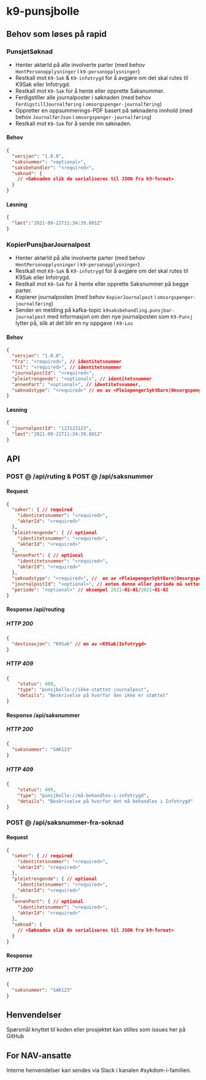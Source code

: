# k9-punsjbolle


## Behov som løses på rapid
### PunsjetSøknad
* Henter aktørId på alle involverte parter (med behov `HentPersonopplysninger` i `k9-personopplysninger`)
* Restkall mot `K9-Sak` & `K9-infotrygd` for å avgjøre om det skal rutes til K9Sak eller Infotrygd.
* Restkall mot `K9-Sak` for å hente eller opprette Saksnummer.
* Ferdigstiller alle journalposter i søknaden (med behov `FerdigstillJournalføring` i `omsorgspenger-journalføring`)
* Oppretter en oppsummerings-PDF basert på søknadens innhold (med behov `JournalførJson` i `omsorgspenger-journalføring`)
* Restkall mot `K9-Sak` for å sende inn søknaden.
#### Behov
```json
{
  "versjon": "1.0.0",
  "saksnummer": "<optional>",
  "saksbehandler": "<required>",
  "søknad": {
    // <Søknaden slik de serialiseres til JSON fra k9-format>
  }
} 
```
#### Løsning
```json
{
  "løst":"2021-09-21T11:34:39.801Z"
}
```

### KopierPunsjbarJournalpost
* Henter aktørId på alle involverte parter (med behov `HentPersonopplysninger` i `k9-personopplysninger`)
* Restkall mot `K9-Sak` & `K9-infotrygd` for å avgjøre om det skal rutes til K9Sak eller Infotrygd.
* Restkall mot `K9-Sak` for å hente eller opprette Saksnummer på begge parter.
* Kopierer journalposten (med behov `KopierJournalpost` i `omsorgspenger-journalføring`)
* Sender en melding på kafka-topic  `k9saksbehandling.punsjbar-journalpost` med informasjon om den nye journalposten som `K9-Punsj` lytter på, slik at det blir en ny oppgave i `K9-Los`

#### Behov
```json 
{
  "versjon": "1.0.0",
  "fra": "<required>", // identitetsnummer
  "til": "<required>", // identitetsnummer
  "journalpostId": "<required>",
  "pleietrengende": "<optional>", // identitetsnummer
  "annenPart": "<optional>", // identitetsnummer,
  "søknadstype": "<required>" // en av <PleiepengerSyktBarn|OmsorgspengerUtbetaling|OmsorgspengerKroniskSyktBarn|OmsorgspengerMidlertidigAlene>
}
```

#### Løsning
```json 
{
  "journalpostId": "123123123",
  "løst":"2021-09-21T11:34:39.801Z"
}
```

## API

### POST @ /api/ruting & POST @ /api/saksnummer
#### Request
```json
{
  "søker": { // required
    "identitetsnummer": "<required>",
    "aktørId": "<required>"
  },
  "pleietrengende": { // optional
    "identitetsnummer": "<required>",
    "aktørId": "<required>"
  },
  "annenPart": { // optional
    "identitetsnummer": "<required>",
    "aktørId": "<required>"
  },
  "søknadstype": "<required>", //  en av <PleiepengerSyktBarn|OmsorgspengerUtbetaling|OmsorgspengerKroniskSyktBarn|OmsorgspengerMidlertidigAlene>
  "journalpostId": "<optional>", // enten denne eller periode må settes.
  "periode": "<optional>" // eksempel 2021-01-01/2021-01-02
}
```

#### Response /api/routing
##### HTTP 200
```json
{
  "destinasjon": "K9Sak" // en av <K9Sak|Infotrygd>
}
```
##### HTTP 409
```json
{
    "status": 409,
    "type": "punsjbolle://ikke-støttet-journalpost",
    "details": "Beskrivelse på hvorfor den ikke er støttet"
}
```

#### Response /api/saksnummer
##### HTTP 200

```json
{
  "saksnummer": "SAK123"
}
```

##### HTTP 409
```json
{
    "status": 409,
    "type": "punsjbolle://må-behandles-i-infotrygd",
    "details": "Beskrivelse på hvorfor det må behandles i Infotrygd"
}
```

### POST @ /api/saksnummer-fra-soknad
#### Request
```json
{
  "søker": { // required
    "identitetsnummer": "<required>",
    "aktørId": "<required>"
  },
  "pleietrengende": { // optional
    "identitetsnummer": "<required>",
    "aktørId": "<required>"
  },
  "annenPart": { // optional
    "identitetsnummer": "<required>",
    "aktørId": "<required>"
  },
  "søknad": {
    // <Søknaden slik de serialiseres til JSON fra k9-format>
  }
}
```

#### Response
##### HTTP 200
```json
{
  "saksnummer": "SAK123"
}
```

## Henvendelser

Spørsmål knyttet til koden eller prosjektet kan stilles som issues her på GitHub

## For NAV-ansatte

Interne henvendelser kan sendes via Slack i kanalen #sykdom-i-familien.

